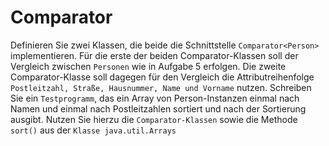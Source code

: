 # Comparator

Definieren Sie zwei Klassen, die beide die Schnittstelle `Comparator<Person>`
implementieren. Für die erste der beiden Comparator-Klassen soll der Vergleich zwischen
`Personen` wie in Aufgabe 5 erfolgen. Die zweite Comparator-Klasse soll dagegen für den
Vergleich die Attributreihenfolge `Postleitzahl, Straße, Hausnummer, Name und Vorname`
nutzen.
Schreiben Sie ein `Testprogramm`, das ein Array von Person-Instanzen einmal nach Namen
und einmal nach Postleitzahlen sortiert und nach der Sortierung ausgibt. Nutzen Sie hierzu
die `Comparator-Klassen` sowie die Methode `sort()` aus der `Klasse java.util.Arrays`